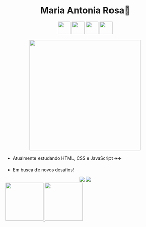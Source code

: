 
<h1 align ="center"> Maria Antonia Rosa👋 </h1>
<div align = "center">
<img src="https://cdn.jsdelivr.net/gh/devicons/devicon/icons/java/java-original.svg" width="40" height="40"/>    <img src="https://cdn.jsdelivr.net/gh/devicons/devicon/icons/javascript/javascript-original.svg" width="40" height="40"/>  <img src="https://cdn.jsdelivr.net/gh/devicons/devicon/icons/html5/html5-original.svg" width="40" height="40"/>    <img src= "https://cdn.jsdelivr.net/gh/devicons/devicon/icons/css3/css3-original-wordmark.svg" width="40" height= "40"/>
 </div>

<p align= "center">
  <img src="https://super.abril.com.br/wp-content/uploads/2016/09/super_imggato_digitando_0.gif" width="350">
 </p>
  

* Atualmente estudando HTML, CSS e JavaScript ✈️✈️

* Em busca de novos desafios! 


<div align = "center">
  <a href = "https://www.linkedin.com/in/maria-antonia-rosa-71502a244" target = "_blank"><img src= "https://img.shields.io/badge/-LinkedIn-%230077B5?style=for-the-badge&logo=linkedin&logoColor=white" target="_blank"></a>       <a href= "maria_antonia-rosa@estudante.sesisenai.org.br" target = "_blank"><img src= "https://img.shields.io/badge/Gmail-D14836?style=for-the-badge&logo=gmail&logoColor=white" target="_blank"></a>

</div


<p = "center" display= "flex">

<a href = "https://github.com/mariaantoniarosa">
<img height = "120em" src = "https://github-readme-stats.vercel.app/api/top-langs/?username=mariaantoniarosa&layout=compact&langs_count=7&theme=dracula"/> <img height="120em" src="https://github-readme-stats.vercel.app/api?username=mariaantoniarosa&show_icons=true&theme=dracula&include_all_commits=true&count_private=true"/>
</p>
 






  
<!--
**mariaantoniarosa/mariaantoniarosa** is a ✨ _special_ ✨ repository because its `README.md` (this file) appears on your GitHub profile.

-->

